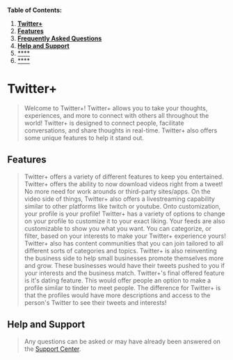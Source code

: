 **Table of Contents:**
1. [**Twitter+**](https://github.com/John-Tedesco/ChipmunkCoders/blob/main/README.md#twitter)
2. [**Features**](https://github.com/John-Tedesco/ChipmunkCoders/blob/main/README.md#features)
3. [**Frequently Asked Questions**](https://github.com/John-Tedesco/ChipmunkCoders/blob/main/README.md#frequently-asked-questions)
4. [**Help and Support**](https://github.com/John-Tedesco/ChipmunkCoders/blob/main/README.md#help-and-support)
5. [****]()
6. [****]()
# Twitter+
> Welcome to Twitter+! Twitter+ allows you to take your thoughts, experiences, and more to connect with others all throughout the world! Twitter+ is designed to connect people, facilitate conversations, and share thoughts in real-time. Twitter+ also offers some unique features to help it stand out.
## Features
> Twitter+ offers a variety of different features to keep you entertained. Twitter+ offers the ability to now download videos right from a tweet! No more need for work arounds or third-party sites/apps. On the video side of things, Twitter+ also offers a livestreaming capability similar to other platforms like twitch or youtube. Onto customization, your profile is your profile! Twitter+ has a variety of options to change on your profile to customize it to your exact liking. Your feeds are also customizable to show you what you want. You can categorize, or filter, based on your interests to make your Twitter+ experience yours! Twitter+ also has content communities that you can join tailored to all different sorts of categories and topics. Twitter+ is also reinventing the business side to help small businesses promote themselves more and grow. These businesses would have their tweets pushed to you if your interests and the business match. Twitter+'s final offered feature is it's dating feature. This would offer people an option to make a profile similar to tinder to meet people. The difference for Twitter+ is that the profiles would have more descriptions and access to the person's Twitter to see their tweets and interests!
## 
## 
## 
## 
## 
## 
## 
## 
## 
## 
## 
## 
## 
## 
## 
## 
## 
## 
## 
## 
## 
## 
## 
## 
## 
## 
## 
## 
## 
## 
## 
## 
## 
## 
## 
## Help and Support
> Any questions can be asked or may have already been answered on the [Support Center](https://www.ThisHasToBeChanged.com/).
